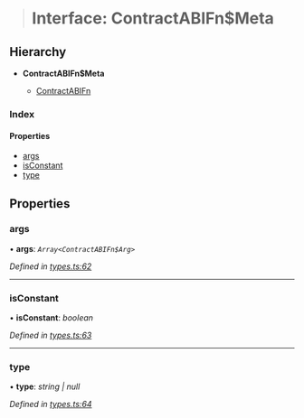 > # Interface: ContractABIFn$Meta

## Hierarchy

* **ContractABIFn$Meta**

  * [ContractABIFn](_types_.contractabifn.md)

### Index

#### Properties

* [args](_types_.contractabifn_meta.md#args)
* [isConstant](_types_.contractabifn_meta.md#isconstant)
* [type](_types_.contractabifn_meta.md#type)

## Properties

###  args

• **args**: *`Array<ContractABIFn$Arg>`*

*Defined in [types.ts:62](https://github.com/polkadot-js/api/blob/edea20d/packages/api-contract/src/types.ts#L62)*

___

###  isConstant

• **isConstant**: *boolean*

*Defined in [types.ts:63](https://github.com/polkadot-js/api/blob/edea20d/packages/api-contract/src/types.ts#L63)*

___

###  type

• **type**: *string | null*

*Defined in [types.ts:64](https://github.com/polkadot-js/api/blob/edea20d/packages/api-contract/src/types.ts#L64)*